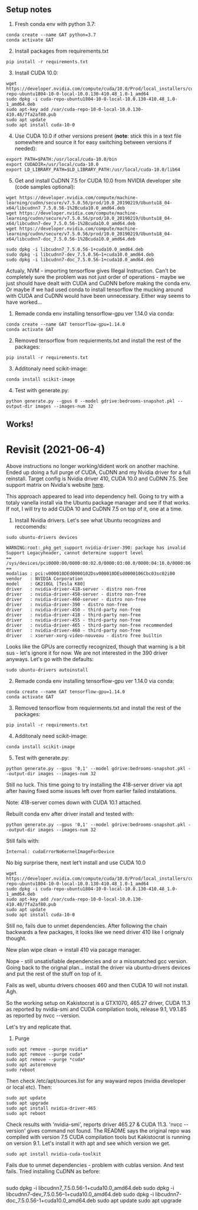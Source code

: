 ## Setup notes
1. Fresh conda env with python 3.7:
```
conda create --name GAT python=3.7
conda activate GAT
```
2. Install packages from requirements.txt
```
pip install -r requirements.txt
```

3. Install CUDA 10.0:
```
wget https://developer.nvidia.com/compute/cuda/10.0/Prod/local_installers/cuda-repo-ubuntu1804-10-0-local-10.0.130-410.48_1.0-1_amd64
sudo dpkg -i cuda-repo-ubuntu1804-10-0-local-10.0.130-410.48_1.0-1_amd64.deb
sudo apt-key add /var/cuda-repo-10-0-local-10.0.130-410.48/7fa2af80.pub
sudo apt update
sudo apt install cuda-10-0
```

4. Use CUDA 10.0 if other versions present (**note**: stick this in a text file somewhere 
and source it for easy switching between versions if needed):
```
export PATH=$PATH:/usr/local/cuda-10.0/bin
export CUDADIR=/usr/local/cuda-10.0
export LD_LIBRARY_PATH=$LD_LIBRARY_PATH:/usr/local/cuda-10.0/lib64
```

5. Get and install CuDNN 7.5 for CUDA 10.0 from NVIDIA developer site (code samples optional):
```
wget https://developer.nvidia.com/compute/machine-learning/cudnn/secure/v7.5.0.56/prod/10.0_20190219/Ubuntu18_04-x64/libcudnn7_7.5.0.56-1%2Bcuda10.0_amd64.deb
wget https://developer.nvidia.com/compute/machine-learning/cudnn/secure/v7.5.0.56/prod/10.0_20190219/Ubuntu18_04-x64/libcudnn7-dev_7.5.0.56-1%2Bcuda10.0_amd64.deb
wget https://developer.nvidia.com/compute/machine-learning/cudnn/secure/v7.5.0.56/prod/10.0_20190219/Ubuntu18_04-x64/libcudnn7-doc_7.5.0.56-1%2Bcuda10.0_amd64.deb
```
```
sudo dpkg -i libcudnn7_7.5.0.56-1+cuda10.0_amd64.deb
sudo dpkg -i libcudnn7-dev_7.5.0.56–1+cuda10.0_amd64.deb
sudo dpkg -i libcudnn7-doc_7.5.0.56-1+cuda10.0_amd64.deb
```
Actualy, NVM - importing tensorflow gives Illegal Instruction. Can't be completely sure the problem
was not just order of operations - maybe we just should have dealt with CUDA and CuDNN before
making the conda env. Or maybe if we had used conda to install tensorflow the mucking around
with CUDA and CuDNN would have been unnecessary. Either way seems to have worked...

1. Remade conda env installing tensorflow-gpu ver 1.14.0 via conda:
```
conda create --name GAT tensorflow-gpu=1.14.0
conda activate GAT
```
2. Removed tensorflow from requierments.txt and install the rest of the packages:

```
pip install -r requirements.txt
```

3. Additonaly need scikit-image:
```
conda install scikit-image
```

4. Test with generate.py:
```
python generate.py --gpus 0 --model gdrive:bedrooms-snapshot.pkl --output-dir images --images-num 32
```
## Works!

# Revisit (2021-06-4)
Above instructions no longer working/dident work on another machine. Ended up doing a full purge of CUDA, CuDNN and my Nvidia driver for a full reinstall. Target config is Nvidia driver 410, CUDA 10.0 and CuDNN 7.5. See support matrix on Nvidia's website [here](https://docs.nvidia.com/deeplearning/cudnn/support-matrix/index.html).

This approach appeared to lead into dependency hell. Going to try with a totaly vanella install via the Ubuntu package manager and see if that works. If not, I will try to add CUDA 10 and CuDNN 7.5 on top of it, one at a time.


1. Install Nvidia drivers. Let's see what Ubuntu recognizes and reccomends:

```
sudo ubuntu-drivers devices
```
```
WARNING:root:_pkg_get_support nvidia-driver-390: package has invalid Support Legacyheader, cannot determine support level
== /sys/devices/pci0000:00/0000:00:02.0/0000:03:00.0/0000:04:10.0/0000:06:00.0 ==
modalias : pci:v000010DEd0000102Dsv000010DEsd0000106Cbc03sc02i00
vendor   : NVIDIA Corporation
model    : GK210GL [Tesla K80]
driver   : nvidia-driver-418-server - distro non-free
driver   : nvidia-driver-450-server - distro non-free
driver   : nvidia-driver-460-server - distro non-free
driver   : nvidia-driver-390 - distro non-free
driver   : nvidia-driver-450 - third-party non-free
driver   : nvidia-driver-418 - third-party non-free
driver   : nvidia-driver-455 - third-party non-free
driver   : nvidia-driver-465 - third-party non-free recommended
driver   : nvidia-driver-460 - third-party non-free
driver   : xserver-xorg-video-nouveau - distro free builtin
```

Looks like the GPUs are correctly recognized, though that warning
is a bit sus - let's ignore it for now. We are not interested in the 
390 driver anyways. Let's go with the defaults:
```
sudo ubuntu-drivers autoinstall
```

2. Remade conda env installing tensorflow-gpu ver 1.14.0 via conda:
```
conda create --name GAT tensorflow-gpu=1.14.0
conda activate GAT
```
3. Removed tensorflow from requierments.txt and install the rest of the packages:

```
pip install -r requirements.txt
```

4. Additonaly need scikit-image:
```
conda install scikit-image
```

5. Test with generate.py:
```
python generate.py --gpus '0,1' --model gdrive:bedrooms-snapshot.pkl --output-dir images --images-num 32
```

Still no luck. This time going to try installing the 418-server driver via apt after having fixed some issues left over from earlier failed instalations.

Note: 418-server comes down with CUDA 10.1 attached.

Rebuilt conda env after driver install and tested with:
```
python generate.py --gpus '0,1' --model gdrive:bedrooms-snapshot.pkl --output-dir images --images-num 32
```

Still fails with:
```
Internal: cudaErrorNoKernelImageForDevice
```
No big surprise there, next let't install and use CUDA 10.0
```
wget https://developer.nvidia.com/compute/cuda/10.0/Prod/local_installers/cuda-repo-ubuntu1804-10-0-local-10.0.130-410.48_1.0-1_amd64
sudo dpkg -i cuda-repo-ubuntu1804-10-0-local-10.0.130-410.48_1.0-1_amd64.deb
sudo apt-key add /var/cuda-repo-10-0-local-10.0.130-410.48/7fa2af80.pub
sudo apt update
sudo apt install cuda-10-0
```

Still no, fails due to unmet dependencies. After following the chain backwards a few packages, it looks like we need driver 410 like I orignaly thought.

New plan wipe clean -> install 410 via pacage manager.

Nope - still unsatisfiable dependencies and or a missmatched gcc version. Going back to the orignal plan... install the driver via ubuntu-drivers devices and put the rest of the stuff on top of it.

Fails as well, ubuntu drivers chooses 460 and then CUDA 10 will not install. Agh.

So the working setup on Kakistocrat is a GTX1070, 465.27 driver, CUDA 11.3 as reported by nvidia-smi and CUDA compilation tools, release 9.1, V9.1.85 as reported by nvcc --version.

Let's try and replicate that.

1. Purge
```
sudo apt remove --purge nvidia*
sudo apt remove --purge cuda*
sudo apt remove --purge *cuda*
sudo apt autoremove
sudo reboot
```
Then check /etc/apt/sources.list for any wayward repos (nvidia developer or local etc). Then:
```
sudo apt update
sudo apt upgrade
sudo apt install nvidia-driver-465
sudo apt reboot
```
Check results with 'nvidia-smi', reports driver 465.27 & CUDA 11.3. 'nvcc --version' gives command not found. The README says the original repo was compiled with version 7.5 CUDA compilation tools but Kakistocrat is running on version 9.1. Let's install it with apt and see which version we get.
```
sudo apt install nvidia-cuda-toolkit
```
Fails due to unmet dependencies - problem with cublas version. And test fails. Tried installing CuDNN as before:
```
```
sudo dpkg -i libcudnn7_7.5.0.56-1+cuda10.0_amd64.deb
sudo dpkg -i libcudnn7-dev_7.5.0.56–1+cuda10.0_amd64.deb
sudo dpkg -i libcudnn7-doc_7.5.0.56-1+cuda10.0_amd64.deb
sudo apt update
sudo apt upgrade
```